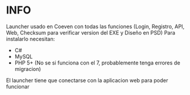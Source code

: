 # INFO #

Launcher usado en Coeven con todas las funciones (Login, Registro, API, Web, Checksum para verificar version del EXE y Diseño en PSD)
Para instalarlo necesitan:

* C#
* MySQL
* PHP 5+ (No se si funciona con el 7, probablemente tenga errores de migracion)

El launcher tiene que conectarse con la aplicacion web para poder funcionar
